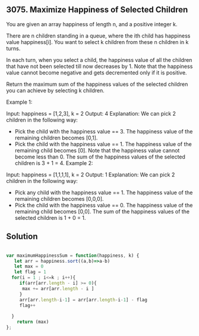 ## 3075. Maximize Happiness of Selected Children

You are given an array happiness of length n, and a positive integer k.

There are n children standing in a queue, where the ith child has happiness value happiness[i]. You want to select k children from these n children in k turns.

In each turn, when you select a child, the happiness value of all the children that have not been selected till now decreases by 1. Note that the happiness value cannot become negative and gets decremented only if it is positive.

Return the maximum sum of the happiness values of the selected children you can achieve by selecting k children.

 

Example 1:

Input: happiness = [1,2,3], k = 2
Output: 4
Explanation: We can pick 2 children in the following way:
- Pick the child with the happiness value == 3. The happiness value of the remaining children becomes [0,1].
- Pick the child with the happiness value == 1. The happiness value of the remaining child becomes [0]. Note that the happiness value cannot become less than 0.
The sum of the happiness values of the selected children is 3 + 1 = 4.
Example 2:

Input: happiness = [1,1,1,1], k = 2
Output: 1
Explanation: We can pick 2 children in the following way:
- Pick any child with the happiness value == 1. The happiness value of the remaining children becomes [0,0,0].
- Pick the child with the happiness value == 0. The happiness value of the remaining child becomes [0,0].
The sum of the happiness values of the selected children is 1 + 0 = 1.


## Solution

```jsx

var maximumHappinessSum = function(happiness, k) {
   let arr = happiness.sort((a,b)=>a-b)
   let max = 0
   let flag = 1
  for(i = 1 ; i<=k ; i++){
     if(arr[arr.length - i] >= 0){
      max += arr[arr.length - i ]
     }
     arr[arr.length-i-1] = arr[arr.length-i-1] - flag
     flag++
      
  }  
    return (max)
};
```